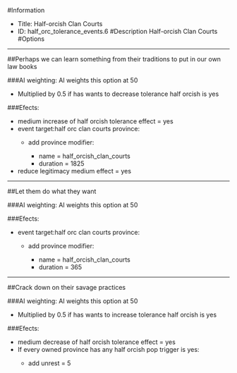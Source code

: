#Information
 - Title: Half-orcish Clan Courts
 - ID: half_orc_tolerance_events.6
#Description
Half-orcish Clan Courts
#Options

___
##Perhaps we can learn something from their traditions to put in our own law books

###AI weighting:
AI weights this option at 50
 - Multiplied by 0.5 if has wants to decrease tolerance half orcish is yes


###Efects:<ul><li>medium increase of half orcish tolerance effect = yes</li><li>event target:half orc clan courts province:</li><ul><li>add province modifier:</li><ul><li>name = half_orcish_clan_courts</li><li>duration = 1825</li></ul></ul><li>reduce legitimacy medium effect = yes</li></ul>

___
##Let them do what they want

###AI weighting:
AI weights this option at 50


###Efects:<ul><li>event target:half orc clan courts province:</li><ul><li>add province modifier:</li><ul><li>name = half_orcish_clan_courts</li><li>duration = 365</li></ul></ul></ul>

___
##Crack down on their savage practices

###AI weighting:
AI weights this option at 50
 - Multiplied by 0.5 if has wants to increase tolerance half orcish is yes


###Efects:<ul><li>medium decrease of half orcish tolerance effect = yes</li><li>If every owned province has any half orcish pop trigger is yes:</li><ul><li>add unrest = 5</li></ul></ul>
